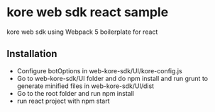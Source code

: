 # kore web sdk react sample

kore web sdk using Webpack 5  boilerplate for react

## Installation

- Configure botOptions in web-kore-sdk/UI/kore-config.js
- Go to web-kore-sdk/UI folder and do npm install and run grunt to generate minified files in web-kore-sdk/UI/dist
- Go to the root folder and run  npm install 
- run react project with npm start
